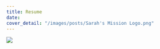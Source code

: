 ```yaml
---
title: Resume
date: 
cover_detail: "/images/posts/Sarah's Mission Logo.png"
---
```

<img src="/images/posts/Puja Mittal Purdue Resume 4.3.4.jpg">
